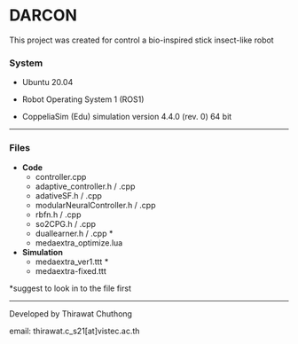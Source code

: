 # DARCON 

This project was created for control a bio-inspired stick insect-like robot

### System

- Ubuntu 20.04

- Robot Operating System 1 (ROS1)
- CoppeliaSim (Edu) simulation version 4.4.0 (rev. 0) 64 bit

______

### Files

- **Code**
  - controller.cpp
  - adaptive_controller.h / .cpp
  - adativeSF.h / .cpp
  - modularNeuralController.h / .cpp
  - rbfn.h / .cpp
  - so2CPG.h / .cpp
  - duallearner.h / .cpp *
  - medaextra_optimize.lua
- **Simulation**
  - medaextra_ver1.ttt *
  - medaextra-fixed.ttt

*suggest to look in to the file first

_____________

Developed by Thirawat Chuthong 

email: thirawat.c_s21[at]vistec.ac.th

